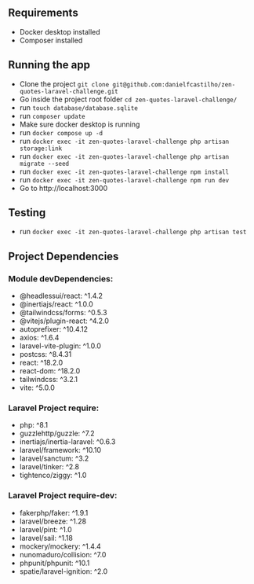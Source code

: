 ## Requirements
- Docker desktop installed
- Composer installed

## Running the app
- Clone the project `git clone git@github.com:danielfcastilho/zen-quotes-laravel-challenge.git`
- Go inside the project root folder `cd zen-quotes-laravel-challenge/`
- run `touch database/database.sqlite`
- run `composer update`
- Make sure docker desktop is running
- run `docker compose up -d`
- run `docker exec -it zen-quotes-laravel-challenge php artisan storage:link`
- run `docker exec -it zen-quotes-laravel-challenge php artisan migrate --seed`
- run `docker exec -it zen-quotes-laravel-challenge npm install`
- run `docker exec -it zen-quotes-laravel-challenge npm run dev`
- Go to http://localhost:3000

## Testing
- run `docker exec -it zen-quotes-laravel-challenge php artisan test`

## Project Dependencies
### Module devDependencies:
- @headlessui/react: ^1.4.2
- @inertiajs/react: ^1.0.0
- @tailwindcss/forms: ^0.5.3
- @vitejs/plugin-react: ^4.2.0
- autoprefixer: ^10.4.12
- axios: ^1.6.4
- laravel-vite-plugin: ^1.0.0
- postcss: ^8.4.31
- react: ^18.2.0
- react-dom: ^18.2.0
- tailwindcss: ^3.2.1
- vite: ^5.0.0
### Laravel Project require:
- php: ^8.1
- guzzlehttp/guzzle: ^7.2
- inertiajs/inertia-laravel: ^0.6.3
- laravel/framework: ^10.10
- laravel/sanctum: ^3.2
- laravel/tinker: ^2.8
- tightenco/ziggy: ^1.0
### Laravel Project require-dev:
- fakerphp/faker: ^1.9.1
- laravel/breeze: ^1.28
- laravel/pint: ^1.0
- laravel/sail: ^1.18
- mockery/mockery: ^1.4.4
- nunomaduro/collision: ^7.0
- phpunit/phpunit: ^10.1
- spatie/laravel-ignition: ^2.0